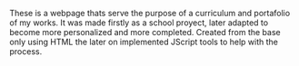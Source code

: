 These is a webpage thats serve the purpose of a curriculum and portafolio of my works.
It was made firstly as a school proyect, later adapted to become more personalized and more completed. Created from the base only using HTML the later on implemented JScript tools to help with the process.

